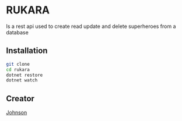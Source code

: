 # RUKARA
Is a rest api used to create read update and delete superheroes from a database
## Installation
```bash
git clone
cd rukara
dotnet restore
dotnet watch
```

## Creator 
[Johnson](https://johnson.rw/)

